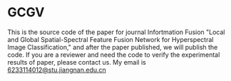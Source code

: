 # GCGV
This is the source code of the paper for journal Infortmation Fusion "Local and Global Spatial-Spectral Feature Fusion Network for Hyperspectral Image Classification," and after the paper published, we will publish the code. If you are a reviewer and need the code to verify the experimental results of paper, please contact us. My email is 6233114012@stu.jiangnan.edu.cn
